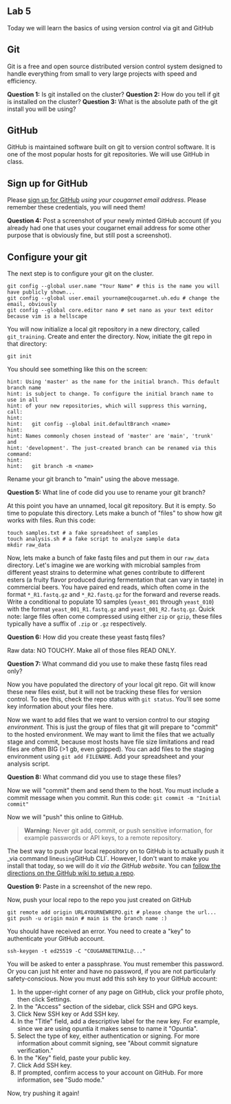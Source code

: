 ## Lab 5

Today we will learn the basics of using version control via git and GitHub

## Git

Git is a free and open source distributed version control system designed to handle everything from small to very large projects with speed and efficiency.

**Question 1:** Is git installed on the cluster?
**Question 2:** How do you tell if git is installed on the cluster?
**Question 3:** What is the absolute path of the git install you will be using?

## GitHub

GitHub is maintained software built on git to version control software. It is one of the most popular hosts for git repositories. We will use GitHub in class.

## Sign up for GitHub

Please [sign up for GitHub](https://docs.github.com/en/get-started/start-your-journey/creating-an-account-on-github) _using your cougarnet email address_. Please remember these credentials, you will need them!

**Question 4:** Post a screenshot of your newly minted GitHub account (if you already had one that uses your cougarnet email address for some other purpose that is obviously fine, but still post a screenshot).

## Configure your git

The next step is to configure your git on the cluster.

```
git config --global user.name "Your Name" # this is the name you will have publicly shown...
git config --global user.email yourname@cougarnet.uh.edu # change the email, obviously
git config --global core.editor nano # set nano as your text editor because vim is a hellscape
```

You will now initialize a local git repository in a new directory, called `git_training`. Create and enter the directory. Now, initiate the git repo in that directory:

```
git init
```

You should see something like this on the screen:

```
hint: Using 'master' as the name for the initial branch. This default branch name
hint: is subject to change. To configure the initial branch name to use in all
hint: of your new repositories, which will suppress this warning, call:
hint: 
hint:   git config --global init.defaultBranch <name>
hint: 
hint: Names commonly chosen instead of 'master' are 'main', 'trunk' and
hint: 'development'. The just-created branch can be renamed via this command:
hint: 
hint:   git branch -m <name>
```

Rename your git branch to "main" using the above message.

**Question 5:** What line of code did you use to rename your git branch?

At this point you have an unnamed, local git repository. But it is empty. So time to populate this directory. Lets make a bunch of "files" to show how git works with files. Run this code:

```
touch samples.txt # a fake spreadsheet of samples
touch analysis.sh # a fake script to analyze sample data
mkdir raw_data
```

Now, lets make a bunch of fake fastq files and put them in our `raw_data` directory. Let's imagine we are working with microbial samples from different yeast strains to determine what genes contribute to different esters (a fruity flavor produced during fermentation that can vary in taste) in commercial beers. You have paired end reads, which often come in the format `*_R1.fastq.gz` and `*_R2.fastq.gz` for the forward and reverse reads. Write a conditional to populate 10 samples (`yeast_001` through `yeast_010`) with the format `yeast_001_R1.fastq.gz` and `yeast_001_R2.fastq.gz`. Quick note: large files often come compressed using either `zip` or `gzip`, these files typically have a suffix of `.zip` or `.gz` respectively.

**Question 6:** How did you create these yeast fastq files?

Raw data: NO TOUCHY. Make all of those files READ ONLY.

**Question 7:** What command did you use to make these fastq files read only?

Now you have populated the directory of your local git repo. Git will know these new files exist, but it will not be tracking these files for version control. To see this, check the repo status with `git status`. You'll see some key information about your files here.

Now we want to add files that we want to version control to our _staging environment._ This is just the group of files that git will prepare to "commit" to the hosted environment. We may want to limit the files that we actually stage and commit, because most hosts have file size limitations and read files are often BIG (>1 gb, even gzipped). You can add files to the staging environment using `git add FILENAME`. Add your spreadsheet and your analysis script.

**Question 8:** What command did you use to stage these files?

Now we will "commit" them and send them to the host. You must include a commit message when you commit. Run this code: `git commit -m "Initial commit"`

Now we will "push" this online to GitHub. 

>**Warning:** Never git add, commit, or push sensitive information, for example passwords or API keys, to a remote repository.

The best way to push your local repository on to GitHub is to actually push it _via command line` using `GitHub CLI`. However, I don't want to make you install that today, so we will do it _via the GitHub website_. You can [follow the directions on the GitHub wiki to setup a repo](https://docs.github.com/en/repositories/creating-and-managing-repositories/creating-a-new-repository).

**Question 9:** Paste in a screenshot of the new repo.

Now, push your local repo to the repo you just created on GitHub

```
git remote add origin URL4YOURNEWREPO.git # please change the url...
git push -u origin main # main is the branch name :) 
```

You should have received an error. You need to create a "key" to authenticate your GitHub account.

```
ssh-keygen -t ed25519 -C "COUGARNETEMAIL@..."
```

You will be asked to enter a passphrase. You must remember this password. Or you can just hit enter and have no password, if you are not particularly safety-conscious. Now you must add this ssh key to your GitHub account:

1. In the upper-right corner of any page on GitHub, click your profile photo, then click  Settings.
2. In the "Access" section of the sidebar, click  SSH and GPG keys.
3. Click New SSH key or Add SSH key.
4. In the "Title" field, add a descriptive label for the new key. For example, since we are using opuntia it makes sense to name it "Opuntia".
5. Select the type of key, either authentication or signing. For more information about commit signing, see "About commit signature verification."
6. In the "Key" field, paste your public key.
7. Click Add SSH key.
8. If prompted, confirm access to your account on GitHub. For more information, see "Sudo mode."

Now, try pushing it again!

